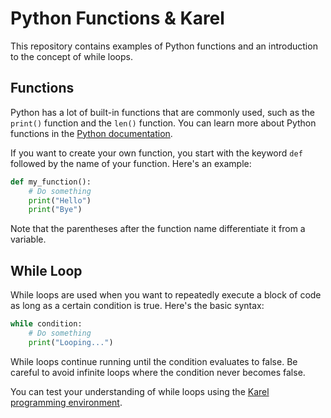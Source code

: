 # Python Functions & Karel

This repository contains examples of Python functions and an introduction to the concept of while loops.

## Functions

Python has a lot of built-in functions that are commonly used, such as the `print()` function and the `len()` function. You can learn more about Python functions in the [Python documentation](https://docs.python.org/3/library/functions.html).

If you want to create your own function, you start with the keyword `def` followed by the name of your function. Here's an example:

```python
def my_function():
    # Do something
    print("Hello")
    print("Bye")
```

Note that the parentheses after the function name differentiate it from a variable.

## While Loop

While loops are used when you want to repeatedly execute a block of code as long as a certain condition is true. Here's the basic syntax:

```python
while condition:
    # Do something
    print("Looping...")
```

While loops continue running until the condition evaluates to false. Be careful to avoid infinite loops where the condition never becomes false.

You can test your understanding of while loops using the [Karel programming environment](https://reeborg.ca/reeborg.html?lang=en&mode=python&menu=worlds%2Fmenus%2Freeborg_intro_en.json&name=Home%201&url=worlds%2Ftutorial_en%2Fhome1.json).
